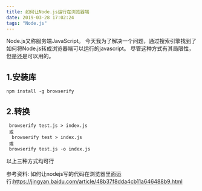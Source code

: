 ```yaml
---
title: 如何让Node.js运行在浏览器端
date: 2019-03-28 17:02:24
tags: "Node.js"
---
```


Node.js又称服务端JavaScript。
今天我为了解决一个问题，通过搜索引擎找到了如何将Node.js转成浏览器端可以运行的javascript。
尽管这种方式有其局限性，但是还是可以用的。
<!--more-->
## 1.安装库
```
npm install -g browserify

```


## 2.转换

```
 browserify test.js > index.js
 或
  browserify test > index.js
 或
 browserify test.js -o index.js 

```

以上三种方式均可行

参考资料:
如何让nodejs写的代码在浏览器里面运行:https://jingyan.baidu.com/article/48b37f8dda4cb11a646488b9.html

